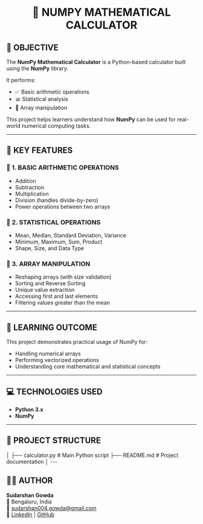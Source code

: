 <h1 align="center">🧮 NUMPY MATHEMATICAL CALCULATOR</h1>

<h2>📘 OBJECTIVE</h2>

The <strong>NumPy Mathematical Calculator</strong> is a Python-based calculator built using the <strong>NumPy</strong> library.

It performs:

- ✅ Basic arithmetic operations
- 📊 Statistical analysis
- 🔢 Array manipulation

This project helps learners understand how <strong>NumPy</strong> can be used for real-world numerical computing tasks.

---

<h2>🚀 KEY FEATURES</h2>

<h3>🔹 1. BASIC ARITHMETIC OPERATIONS</h3>

- Addition
- Subtraction
- Multiplication
- Division (handles divide-by-zero)
- Power operations between two arrays

<h3>🔹 2. STATISTICAL OPERATIONS</h3>

- Mean, Median, Standard Deviation, Variance
- Minimum, Maximum, Sum, Product
- Shape, Size, and Data Type

<h3>🔹 3. ARRAY MANIPULATION</h3>

- Reshaping arrays (with size validation)
- Sorting and Reverse Sorting
- Unique value extraction
- Accessing first and last elements
- Filtering values greater than the mean

---

<h2>🧠 LEARNING OUTCOME</h2>

This project demonstrates practical usage of NumPy for:

- Handling numerical arrays
- Performing vectorized operations
- Understanding core mathematical and statistical concepts

---

<h2>💻 TECHNOLOGIES USED</h2>

- <strong>Python 3.x</strong>
- <strong>NumPy</strong>

---

<h2>📂 PROJECT STRUCTURE</h2>
│
├── calculator.py # Main Python script
├── README.md # Project documentation
│
---

<h2>🧑‍💻 AUTHOR</h2>

**Sudarshan Gowda**  
📍 Bengaluru, India  
📧 [sudarshan004.gowda@gmail.com](mailto:sudarshan004.gowda@gmail.com)  
🔗 [LinkedIn](https://www.linkedin.com/in/sudarshan-gowda-73bbb525b/) | [GitHub](https://github.com/Sudarshangowda-sudhu)


